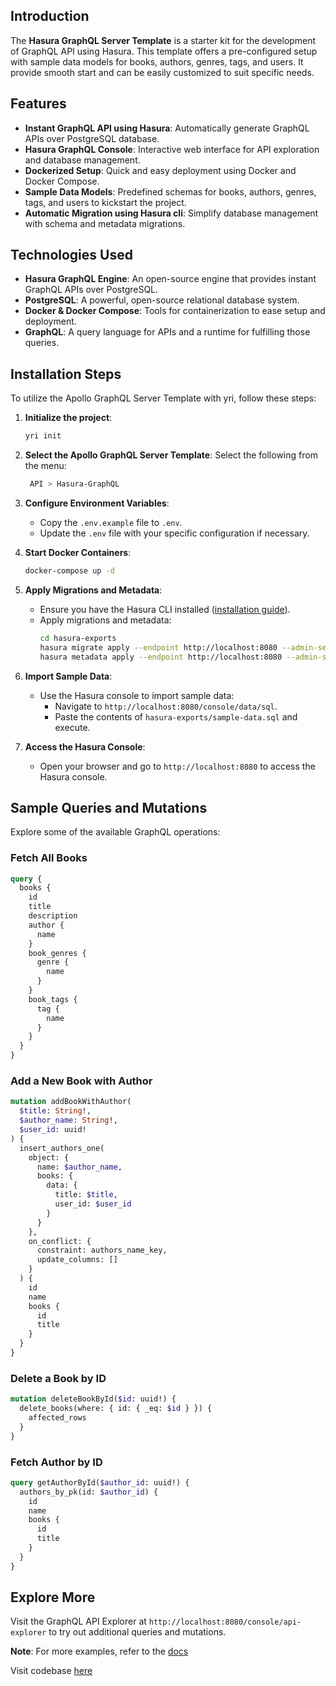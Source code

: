 ## Introduction

The **Hasura GraphQL Server Template** is a starter kit for the development of GraphQL API using Hasura. This template offers a pre-configured setup with sample data models for books, authors, genres, tags, and users. It provide smooth start and can be easily customized to suit specific needs.

## Features

- **Instant GraphQL API using Hasura**: Automatically generate GraphQL APIs over  PostgreSQL database.
- **Hasura GraphQL Console**: Interactive web interface for API exploration and database management.
- **Dockerized Setup**: Quick and easy deployment using Docker and Docker Compose.
- **Sample Data Models**: Predefined schemas for books, authors, genres, tags, and users to kickstart the project.
- **Automatic Migration using Hasura cli**: Simplify database management with schema and metadata migrations.


## Technologies Used

- **Hasura GraphQL Engine**: An open-source engine that provides instant GraphQL APIs over PostgreSQL.
- **PostgreSQL**: A powerful, open-source relational database system.
- **Docker & Docker Compose**: Tools for containerization to ease setup and deployment.
- **GraphQL**: A query language for APIs and a runtime for fulfilling those queries.

## Installation Steps
To utilize the Apollo GraphQL Server Template with yri, follow these steps:

1. **Initialize the project**:
   ```bash
   yri init
   ```
2. **Select the Apollo GraphQL Server Template**:
Select the following from the menu:
   ```bash
    API > Hasura-GraphQL
    ```

3. **Configure Environment Variables**:
   - Copy the `.env.example` file to `.env`.
   - Update the `.env` file with your specific configuration if necessary.

4. **Start Docker Containers**:
   ```bash
   docker-compose up -d
   ```

5. **Apply Migrations and Metadata**:
   - Ensure you have the Hasura CLI installed ([installation guide](https://hasura.io/docs/latest/hasura-cli/install-hasura-cli/)).
   - Apply migrations and metadata:
     ```bash
     cd hasura-exports
     hasura migrate apply --endpoint http://localhost:8080 --admin-secret <your-admin-secret> --database-name postgres
     hasura metadata apply --endpoint http://localhost:8080 --admin-secret <your-admin-secret> --database-name postgres
     ```

6. **Import Sample Data**:
   - Use the Hasura console to import sample data:
     - Navigate to `http://localhost:8080/console/data/sql`.
     - Paste the contents of `hasura-exports/sample-data.sql` and execute.

7. **Access the Hasura Console**:
   - Open your browser and go to `http://localhost:8080` to access the Hasura console.

## Sample Queries and Mutations

Explore some of the available GraphQL operations:

### Fetch All Books

```graphql
query {
  books {
    id
    title
    description
    author {
      name
    }
    book_genres {
      genre {
        name
      }
    }
    book_tags {
      tag {
        name
      }
    }
  }
}
```

### Add a New Book with Author

```graphql
mutation addBookWithAuthor(
  $title: String!,
  $author_name: String!,
  $user_id: uuid!
) {
  insert_authors_one(
    object: {
      name: $author_name,
      books: {
        data: {
          title: $title,
          user_id: $user_id
        }
      }
    },
    on_conflict: {
      constraint: authors_name_key,
      update_columns: []
    }
  ) {
    id
    name
    books {
      id
      title
    }
  }
}
```

### Delete a Book by ID

```graphql
mutation deleteBookById($id: uuid!) {
  delete_books(where: { id: { _eq: $id } }) {
    affected_rows
  }
}
```

### Fetch Author by ID

```graphql
query getAuthorById($author_id: uuid!) {
  authors_by_pk(id: $author_id) {
    id
    name
    books {
      id
      title
    }
  }
}
```

## Explore More

Visit the GraphQL API Explorer at `http://localhost:8080/console/api-explorer` to try out additional queries and mutations.

**Note**: For more examples, refer to the [docs](https://github.com/Abhishek-Mallick/yri/tree/main/template/API/Hasura-GraphQL/docs.md)


Visit codebase [here](https://github.com/Abhishek-Mallick/yri/tree/main/template/API/Hasura-GraphQL)

